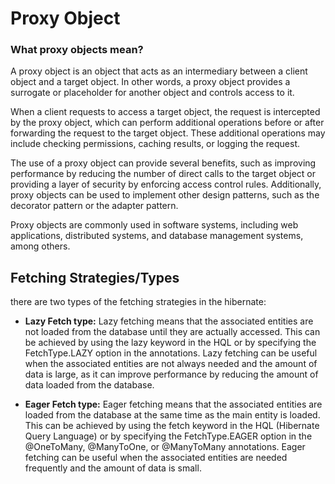 # Proxy Object

### What proxy objects mean?

A proxy object is an object that acts as an intermediary between a client object and a target object. In other words, a proxy object provides a surrogate or placeholder for another object and controls access to it.

When a client requests to access a target object, the request is intercepted by the proxy object, which can perform additional operations before or after forwarding the request to the target object. These additional operations may include checking permissions, caching results, or logging the request.

The use of a proxy object can provide several benefits, such as improving performance by reducing the number of direct calls to the target object or providing a layer of security by enforcing access control rules. Additionally, proxy objects can be used to implement other design patterns, such as the decorator pattern or the adapter pattern.

Proxy objects are commonly used in software systems, including web applications, distributed systems, and database management systems, among others.

## Fetching Strategies/Types

there are two types of the fetching strategies in the hibernate:

-  **Lazy Fetch type:** Lazy fetching means that the associated entities are not loaded from the database until they are actually accessed. This can be achieved by using the lazy keyword in the HQL or by specifying the FetchType.LAZY option in the annotations. Lazy fetching can be useful when the associated entities are not always needed and the amount of data is large, as it can improve performance by reducing the amount of data loaded from the database.

- **Eager Fetch type:** Eager fetching means that the associated entities are loaded from the database at the same time as the main entity is loaded. This can be achieved by using the fetch keyword in the HQL (Hibernate Query Language) or by specifying the FetchType.EAGER option in the @OneToMany, @ManyToOne, or @ManyToMany annotations. Eager fetching can be useful when the associated entities are needed frequently and the amount of data is small.